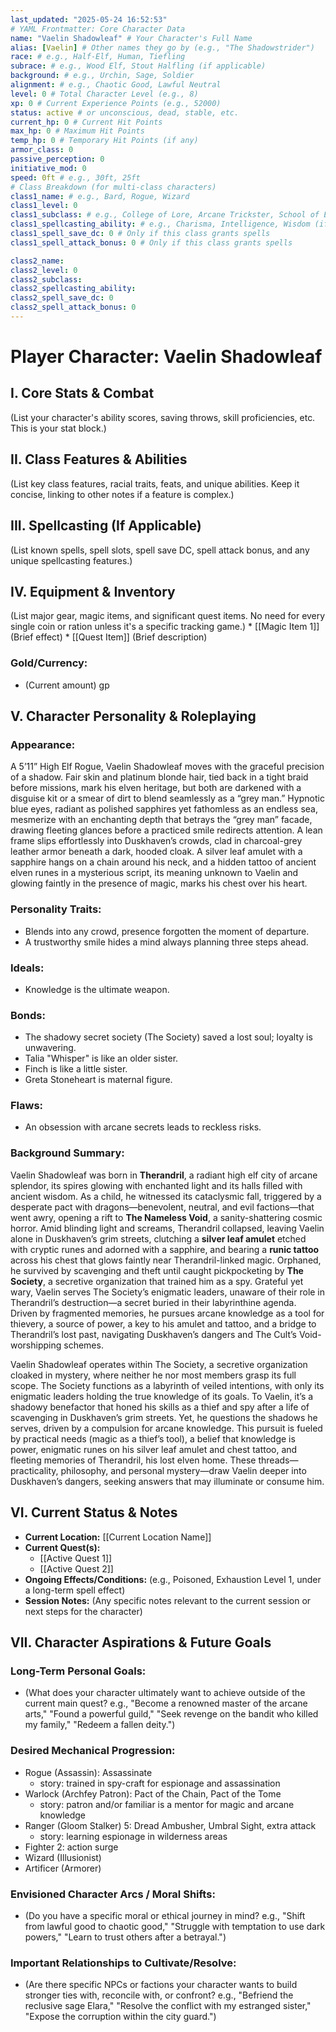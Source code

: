```yaml
---
last_updated: "2025-05-24 16:52:53"
# YAML Frontmatter: Core Character Data
name: "Vaelin Shadowleaf" # Your Character's Full Name
alias: [Vaelin] # Other names they go by (e.g., "The Shadowstrider")
race: # e.g., Half-Elf, Human, Tiefling
subrace: # e.g., Wood Elf, Stout Halfling (if applicable)
background: # e.g., Urchin, Sage, Soldier
alignment: # e.g., Chaotic Good, Lawful Neutral
level: 0 # Total Character Level (e.g., 8)
xp: 0 # Current Experience Points (e.g., 52000)
status: active # or unconscious, dead, stable, etc.
current_hp: 0 # Current Hit Points
max_hp: 0 # Maximum Hit Points
temp_hp: 0 # Temporary Hit Points (if any)
armor_class: 0
passive_perception: 0
initiative_mod: 0
speed: 0ft # e.g., 30ft, 25ft
# Class Breakdown (for multi-class characters)
class1_name: # e.g., Bard, Rogue, Wizard
class1_level: 0
class1_subclass: # e.g., College of Lore, Arcane Trickster, School of Evocation
class1_spellcasting_ability: # e.g., Charisma, Intelligence, Wisdom (if applicable)
class1_spell_save_dc: 0 # Only if this class grants spells
class1_spell_attack_bonus: 0 # Only if this class grants spells

class2_name:
class2_level: 0
class2_subclass:
class2_spellcasting_ability:
class2_spell_save_dc: 0
class2_spell_attack_bonus: 0
---
```


# Player Character: Vaelin Shadowleaf

## I. Core Stats & Combat
(List your character's ability scores, saving throws, skill proficiencies, etc. This is your stat block.)

## II. Class Features & Abilities
(List key class features, racial traits, feats, and unique abilities. Keep it concise, linking to other notes if a feature is complex.)

## III. Spellcasting (If Applicable)
(List known spells, spell slots, spell save DC, spell attack bonus, and any unique spellcasting features.)

## IV. Equipment & Inventory
(List major gear, magic items, and significant quest items. No need for every single coin or ration unless it's a specific tracking game.)
    * [[Magic Item 1]] (Brief effect)
    * [[Quest Item]] (Brief description)

### Gold/Currency:
* (Current amount) gp

## V. Character Personality & Roleplaying

### Appearance:
A 5’11” High Elf Rogue, Vaelin Shadowleaf moves with the graceful precision of a shadow. Fair skin and platinum blonde hair, tied back in a tight braid before missions, mark his elven heritage, but both are darkened with a disguise kit or a smear of dirt to blend seamlessly as a “grey man.” Hypnotic blue eyes, radiant as polished sapphires yet fathomless as an endless sea, mesmerize with an enchanting depth that betrays the “grey man” facade, drawing fleeting glances before a practiced smile redirects attention. A lean frame slips effortlessly into Duskhaven’s crowds, clad in charcoal-grey leather armor beneath a dark, hooded cloak. A silver leaf amulet with a sapphire hangs on a chain around his neck, and a hidden tattoo of ancient elven runes in a mysterious script, its meaning unknown to Vaelin and glowing faintly in the presence of magic, marks his chest over his heart.

### Personality Traits:
* Blends into any crowd, presence forgotten the moment of departure.
* A trustworthy smile hides a mind always planning three steps ahead.

### Ideals:
* Knowledge is the ultimate weapon.

### Bonds:
* The shadowy secret society (The Society) saved a lost soul; loyalty is unwavering.
* Talia "Whisper" is like an older sister.
* Finch is like a little sister.
* Greta Stoneheart is maternal figure.

### Flaws:
* An obsession with arcane secrets leads to reckless risks.

### Background Summary:
Vaelin Shadowleaf was born in **Therandril**, a radiant high elf city of arcane splendor, its spires glowing with enchanted light and its halls filled with ancient wisdom. As a child, he witnessed its cataclysmic fall, triggered by a desperate pact with dragons—benevolent, neutral, and evil factions—that went awry, opening a rift to **The Nameless Void**, a sanity-shattering cosmic horror. Amid blinding light and screams, Therandril collapsed, leaving Vaelin alone in Duskhaven’s grim streets, clutching a **silver leaf amulet** etched with cryptic runes and adorned with a sapphire, and bearing a **runic tattoo** across his chest that glows faintly near Therandril-linked magic. Orphaned, he survived by scavenging and theft until caught pickpocketing by **The Society**, a secretive organization that trained him as a spy. Grateful yet wary, Vaelin serves The Society’s enigmatic leaders, unaware of their role in Therandril’s destruction—a secret buried in their labyrinthine agenda. Driven by fragmented memories, he pursues arcane knowledge as a tool for thievery, a source of power, a key to his amulet and tattoo, and a bridge to Therandril’s lost past, navigating Duskhaven’s dangers and The Cult’s Void-worshipping schemes.

Vaelin Shadowleaf operates within The Society, a secretive organization cloaked in mystery, where neither he nor most members grasp its full scope. The Society functions as a labyrinth of veiled intentions, with only its enigmatic leaders holding the true knowledge of its goals. To Vaelin, it’s a shadowy benefactor that honed his skills as a thief and spy after a life of scavenging in Duskhaven’s grim streets. Yet, he questions the shadows he serves, driven by a compulsion for arcane knowledge. This pursuit is fueled by practical needs (magic as a thief’s tool), a belief that knowledge is power, enigmatic runes on his silver leaf amulet and chest tattoo, and fleeting memories of Therandril, his lost elven home. These threads—practicality, philosophy, and personal mystery—draw Vaelin deeper into Duskhaven’s dangers, seeking answers that may illuminate or consume him.

## VI. Current Status & Notes

* **Current Location:** [[Current Location Name]]
* **Current Quest(s):**
    * [[Active Quest 1]]
    * [[Active Quest 2]]
* **Ongoing Effects/Conditions:** (e.g., Poisoned, Exhaustion Level 1, under a long-term spell effect)
* **Session Notes:** (Any specific notes relevant to the current session or next steps for the character)

## VII. Character Aspirations & Future Goals

### Long-Term Personal Goals:
* (What does your character ultimately want to achieve outside of the current main quest? e.g., "Become a renowned master of the arcane arts," "Found a powerful guild," "Seek revenge on the bandit who killed my family," "Redeem a fallen deity.")

### Desired Mechanical Progression:
* Rogue (Assassin): Assassinate
	* story: trained in spy-craft for espionage and assassination
* Warlock (Archfey Patron): Pact of the Chain, Pact of the Tome
	* story: patron and/or familiar is a mentor for magic and arcane knowledge
* Ranger (Gloom Stalker) 5: Dread Ambusher, Umbral Sight, extra attack
	* story: learning espionage in wilderness areas
* Fighter 2: action surge
* Wizard (Illusionist)
* Artificer (Armorer)

### Envisioned Character Arcs / Moral Shifts:
* (Do you have a specific moral or ethical journey in mind? e.g., "Shift from lawful good to chaotic good," "Struggle with temptation to use dark powers," "Learn to trust others after a betrayal.")

### Important Relationships to Cultivate/Resolve:
* (Are there specific NPCs or factions your character wants to build stronger ties with, reconcile with, or confront? e.g., "Befriend the reclusive sage Elara," "Resolve the conflict with my estranged sister," "Expose the corruption within the city guard.")